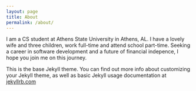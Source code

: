 ```yaml
---
layout: page
title: About
permalink: /about/
---
```

I am a CS student at Athens State University in Athens, AL. I have a lovely wife and three children, work full-time and attend school part-time. Seeking a career in software development and a future of financial indepence, I hope you join me on this journey.

This is the base Jekyll theme. You can find out more info about customizing your Jekyll theme, as well as basic Jekyll usage documentation at [jekyllrb.com](http://jekyllrb.com/)
